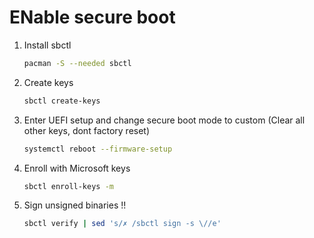 # ENable secure boot

1. Install sbctl

    ```bash
    pacman -S --needed sbctl
    ```

2. Create keys

    ```bash
    sbctl create-keys
    ```

3. Enter UEFI setup and change secure boot mode to custom (Clear all other keys, dont factory reset)

    ```bash
    systemctl reboot --firmware-setup
    ```

4. Enroll with Microsoft keys

    ```bash
    sbctl enroll-keys -m
    ```

5. Sign unsigned binaries !!

    ```bash
    sbctl verify | sed 's/✗ /sbctl sign -s \//e'
    ```
